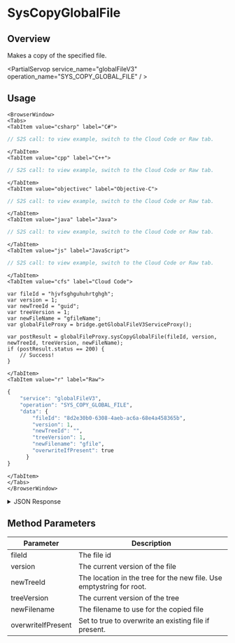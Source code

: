 # SysCopyGlobalFile
## Overview
Makes a copy of the specified file.

<PartialServop service_name="globalFileV3" operation_name="SYS_COPY_GLOBAL_FILE" / >

## Usage

```mdx-code-block
<BrowserWindow>
<Tabs>
<TabItem value="csharp" label="C#">
```

```csharp
// S2S call: to view example, switch to the Cloud Code or Raw tab.
```

```mdx-code-block
</TabItem>
<TabItem value="cpp" label="C++">
```

```cpp
// S2S call: to view example, switch to the Cloud Code or Raw tab.
```

```mdx-code-block
</TabItem>
<TabItem value="objectivec" label="Objective-C">
```

```objectivec
// S2S call: to view example, switch to the Cloud Code or Raw tab.
```

```mdx-code-block
</TabItem>
<TabItem value="java" label="Java">
```

```java
// S2S call: to view example, switch to the Cloud Code or Raw tab.
```

```mdx-code-block
</TabItem>
<TabItem value="js" label="JavaScript">
```

```javascript
// S2S call: to view example, switch to the Cloud Code or Raw tab.
```

```mdx-code-block
</TabItem>
<TabItem value="cfs" label="Cloud Code">
```

```cfscript
var fileId = "hjvfsghguhuhrtghgh";
var version = 1;
var newTreeId = "guid";
var treeVersion = 1;
var newFileName = "gfileName";
var globalFileProxy = bridge.getGlobalFileV3ServiceProxy();

var postResult = globalFileProxy.sysCopyGlobalFile(fileId, version, newTreeId, treeVersion, newFileName);
if (postResult.status == 200) {
    // Success!
}
```

```mdx-code-block
</TabItem>
<TabItem value="r" label="Raw">
```

```r
{
	"service": "globalFileV3",
	"operation": "SYS_COPY_GLOBAL_FILE",
	"data": {
        "fileId": "8d2e30b0-6308-4aeb-ac6a-68e4a458365b",
        "version": 1,
        "newTreeId": "",
        "treeVersion": 1,
        "newFilename": "gfile",
        "overwriteIfPresent": true
      }
}
```

```mdx-code-block
</TabItem>
</Tabs>
</BrowserWindow>
```

<details>
<summary>JSON Response</summary>

```json
{
    "status": 200,
    "data": {
        "fileDetails": {
            "fileId": "8d2e30b0-6308-4aeb-ac6a-68e4a458365b",
            "treeId": "",
            "fileName": "testFile3.txt",
            "contentMd5": "ruSnJhFo5VpcvrWdweyeaw==",
            "fileSize": 19,
            "dateUploaded": 1587692400000,
            "etag": "aee4a7261168e55a5cbeb59dc1ec9e6b",
            "version": 1,
            "url": "https://api.braincloudservers.com/files/bc/g/21774/f/8d2e30b0-6308-4aeb-ac6a-68e4a458365b/V1/testFile3.txt"
        }
    }
}
```
</details>

## Method Parameters
Parameter | Description
--------- | -----------
fileId | The file id 
version | The current version of the file 
newTreeId | The location in the tree for the new file. Use emptystring for root.
treeVersion | The current version of the tree
newFilename | The filename to use for the copied file
overwriteIfPresent | Set to true to overwrite an existing file if present.


